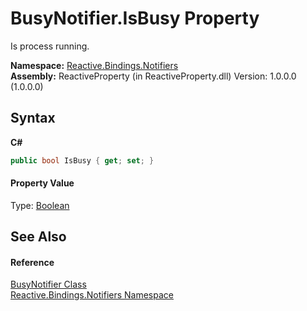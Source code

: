 # BusyNotifier.IsBusy Property 
 

Is process running.

**Namespace:**&nbsp;<a href="85d6a4d9-378c-3a5c-c6f0-5aaea99aa56b">Reactive.Bindings.Notifiers</a><br />**Assembly:**&nbsp;ReactiveProperty (in ReactiveProperty.dll) Version: 1.0.0.0 (1.0.0.0)

## Syntax

**C#**<br />
``` C#
public bool IsBusy { get; set; }
```


#### Property Value
Type: <a href="http://msdn2.microsoft.com/en-us/library/a28wyd50" target="_blank">Boolean</a>

## See Also


#### Reference
<a href="41471637-378a-9efd-425f-d62b6ae0cc5a">BusyNotifier Class</a><br /><a href="85d6a4d9-378c-3a5c-c6f0-5aaea99aa56b">Reactive.Bindings.Notifiers Namespace</a><br />